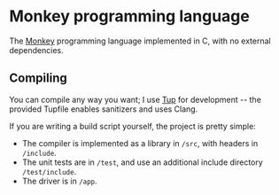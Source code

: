 # Monkey programming language

The [Monkey](https://interpreterbook.com/#the-monkey-programming-language)
programming language implemented in C, with no external dependencies.

## Compiling

You can compile any way you want; I use [Tup](https://gittup.org/tup/) for development
-- the provided Tupfile enables sanitizers and uses Clang.

If you are writing a build script yourself, the project is pretty simple:
- The compiler is implemented as a library in `/src`, with headers in `/include`.
- The unit tests are in `/test`, and use an additional include directory `/test/include`.
- The driver is in `/app`.
